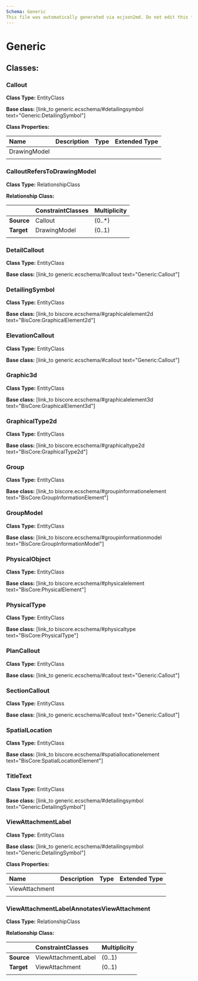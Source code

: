 ```yaml
---
Schema: Generic
This file was automatically generated via ecjson2md. Do not edit this file. Any edits made to this file will be overwritten the next time it is generated
---
```


# Generic

## Classes:

### Callout

**Class Type:** EntityClass

**Base class:** [link_to generic.ecschema/#detailingsymbol text="Generic:DetailingSymbol"]

**Class Properties:**

|    Name    |    Description    |    Type    |      Extended Type     |
|:-----------|:------------------|:-----------|:-----------------------|
|DrawingModel||||
|            |                   |            |                        |

### CalloutRefersToDrawingModel

**Class Type:** RelationshipClass

**Relationship Class:**

|          |    ConstraintClasses    |            Multiplicity            |
|:---------|:------------------------|:-----------------------------------|
|**Source**|Callout|(0..*)|
|**Target**|DrawingModel|(0..1)|
|          |                         |                                    |

### DetailCallout

**Class Type:** EntityClass

**Base class:** [link_to generic.ecschema/#callout text="Generic:Callout"]

### DetailingSymbol

**Class Type:** EntityClass

**Base class:** [link_to biscore.ecschema/#graphicalelement2d text="BisCore:GraphicalElement2d"]

### ElevationCallout

**Class Type:** EntityClass

**Base class:** [link_to generic.ecschema/#callout text="Generic:Callout"]

### Graphic3d

**Class Type:** EntityClass

**Base class:** [link_to biscore.ecschema/#graphicalelement3d text="BisCore:GraphicalElement3d"]

### GraphicalType2d

**Class Type:** EntityClass

**Base class:** [link_to biscore.ecschema/#graphicaltype2d text="BisCore:GraphicalType2d"]

### Group

**Class Type:** EntityClass

**Base class:** [link_to biscore.ecschema/#groupinformationelement text="BisCore:GroupInformationElement"]

### GroupModel

**Class Type:** EntityClass

**Base class:** [link_to biscore.ecschema/#groupinformationmodel text="BisCore:GroupInformationModel"]

### PhysicalObject

**Class Type:** EntityClass

**Base class:** [link_to biscore.ecschema/#physicalelement text="BisCore:PhysicalElement"]

### PhysicalType

**Class Type:** EntityClass

**Base class:** [link_to biscore.ecschema/#physicaltype text="BisCore:PhysicalType"]

### PlanCallout

**Class Type:** EntityClass

**Base class:** [link_to generic.ecschema/#callout text="Generic:Callout"]

### SectionCallout

**Class Type:** EntityClass

**Base class:** [link_to generic.ecschema/#callout text="Generic:Callout"]

### SpatialLocation

**Class Type:** EntityClass

**Base class:** [link_to biscore.ecschema/#spatiallocationelement text="BisCore:SpatialLocationElement"]

### TitleText

**Class Type:** EntityClass

**Base class:** [link_to generic.ecschema/#detailingsymbol text="Generic:DetailingSymbol"]

### ViewAttachmentLabel

**Class Type:** EntityClass

**Base class:** [link_to generic.ecschema/#detailingsymbol text="Generic:DetailingSymbol"]

**Class Properties:**

|    Name    |    Description    |    Type    |      Extended Type     |
|:-----------|:------------------|:-----------|:-----------------------|
|ViewAttachment||||
|            |                   |            |                        |

### ViewAttachmentLabelAnnotatesViewAttachment

**Class Type:** RelationshipClass

**Relationship Class:**

|          |    ConstraintClasses    |            Multiplicity            |
|:---------|:------------------------|:-----------------------------------|
|**Source**|ViewAttachmentLabel|(0..1)|
|**Target**|ViewAttachment|(0..1)|
|          |                         |                                    |

